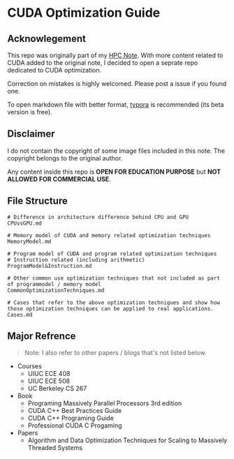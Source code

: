 # CUDA Optimization Guide

## Acknowlegement

This repo was originally part of my [HPC Note](https://github.com/XiaoSong9905/HPC-Notes). With more content related to CUDA added to the original note, I decided to open a seprate repo dedicated to CUDA optimization. 

Correction on mistakes is highly welcomed. Please post a issue if you found one.

To open markdown file with better format, [typora](https://typora.io) is recommended (its beta version is free).




## Disclaimer
I do not contain the copyright of some image files included in this note. The copyright belongs to the original author. 

Any content inside this repo is **OPEN FOR EDUCATION PURPOSE** but **NOT ALLOWED FOR COMMERCIAL USE**.




## File Structure
```shell
# Difference in architecture difference behind CPU and GPU
CPUvsGPU.md

# Memory model of CUDA and memory related optimization techniques
MemoryModel.md

# Program model of CUDA and program related optimization techniques
# Instruction related (including arithmetic)
ProgramModel&Instruction.md

# Other common use optimization techniques that not included as part of programmodel / memory model
CommonOptimizationTechniques.md

# Cases that refer to the above optimization techniques and show how those optimization techniques can be applied to real applications.
Cases.md
```



## Major Refrence

> Note: I also refer to other papers / blogs that's not listed below.

* Courses
  * UIUC ECE 408
  * UIUC ECE 508
  * UC Berkeley CS 267
* Book
  * Programing Massively Parallel Processors 3rd edition
  * CUDA C++ Best Practices Guide
  * CUDA C++ Programing Guide
  * Professional CUDA C Progaming
* Papers
  * Algorithm and Data Optimization Techniques for Scaling to Massively Threaded Systems